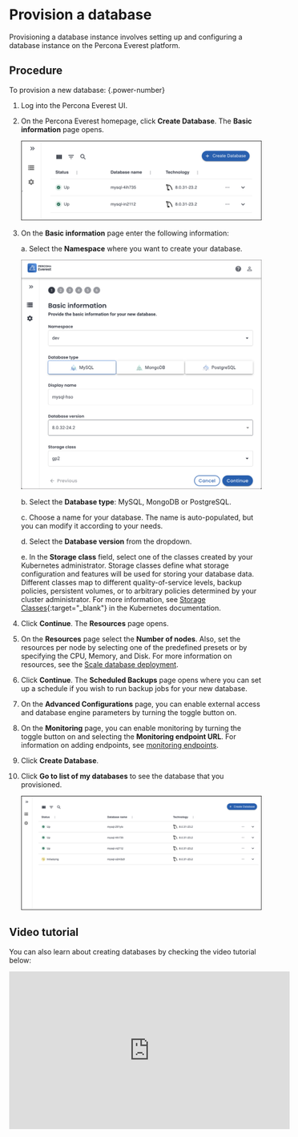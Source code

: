 # Provision a database

Provisioning a database instance involves setting up and configuring a database instance on the Percona Everest platform.

## Procedure

To provision a new database:
{.power-number}

1. Log into the Percona Everest UI.

2. On the Percona Everest homepage, click **Create Database**. The **Basic information** page opens.


    ![!image](../images/everest_db_provision.png)

3. On the **Basic information** page enter the following information:

    a. Select the **Namespace** where you want to create your database.

      ![!image](../images/everest_multi-namespaces.png)

    b. Select the **Database type**: MySQL, MongoDB or PostgreSQL.

    c. Choose a name for your database. The name is auto-populated, but you can modify it according to your needs.

    d. Select the **Database version** from the dropdown.

    e. In the **Storage class** field, select one of the classes created by your Kubernetes administrator. Storage classes define what storage configuration and features will be used for storing your database data. Different classes map to different quality-of-service levels, backup policies, persistent volumes, or to arbitrary policies determined by your cluster administrator. For more information, see [Storage Classes](https://kubernetes.io/docs/concepts/storage/storage-classes/){:target="_blank"} in the Kubernetes documentation. 

8. Click **Continue**. The **Resources** page opens.

9. On the **Resources** page select the **Number of nodes**. Also, set the resources per node by selecting one of the predefined presets or by specifying the CPU, Memory, and Disk. For more information on resources, see the [Scale database deployment](../use/scaling.md).

10. Click **Continue**. The **Scheduled Backups** page opens where you can set up a schedule if you wish to run backup jobs for your new database.

11. On the **Advanced Configurations** page, you can enable external access and database engine parameters by turning the toggle button on.

12. On the **Monitoring** page, you can enable monitoring by turning the toggle button on and selecting the **Monitoring endpoint URL**. For information on adding endpoints, see [monitoring endpoints](../use/monitor_endpoints.md).

13. Click **Create Database**.

14. Click **Go to list of my databases** to see the database that you provisioned.

    ![!image](../images/everest_provisioned_db.png)

## Video tutorial

You can also learn about creating databases by checking the video tutorial below:

<iframe width="560" height="315" src="https://www.youtube.com/embed/Oq1XKB8VXUk?si=JBLVJ9zBfpHGxL2I" title="YouTube video player" frameborder="0" allow="accelerometer; autoplay; clipboard-write; encrypted-media; gyroscope; picture-in-picture; web-share" allowfullscreen></iframe>
